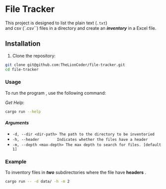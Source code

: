 # File Tracker

This project is designed to list the plain text (`.txt`)  
and csv (`.csv``) files in a directory and create an **_inventory_**
in a Excel file.

## Installation

1. Clone the repository:

```sh
git clone git@github.com:TheLionCoder/file-tracker.git
cd file-tracker
```

### Usage

To run the program , use the following command:

_Get Help_:

```sh
cargo run --help
```

#### _Arguments_

- `-d, --dir <dir-path> The path to the directory to be inventoried`
- `-h, --header        Indicates whether the files have a header`
- `-m, --depth <max-depth> The max depth to search for files. [default 1]`

### Example

To inventory files in **_two_** subdirectories where the file have **headers** .

```sh
cargo run -- -d data/ -h -m 2
```

